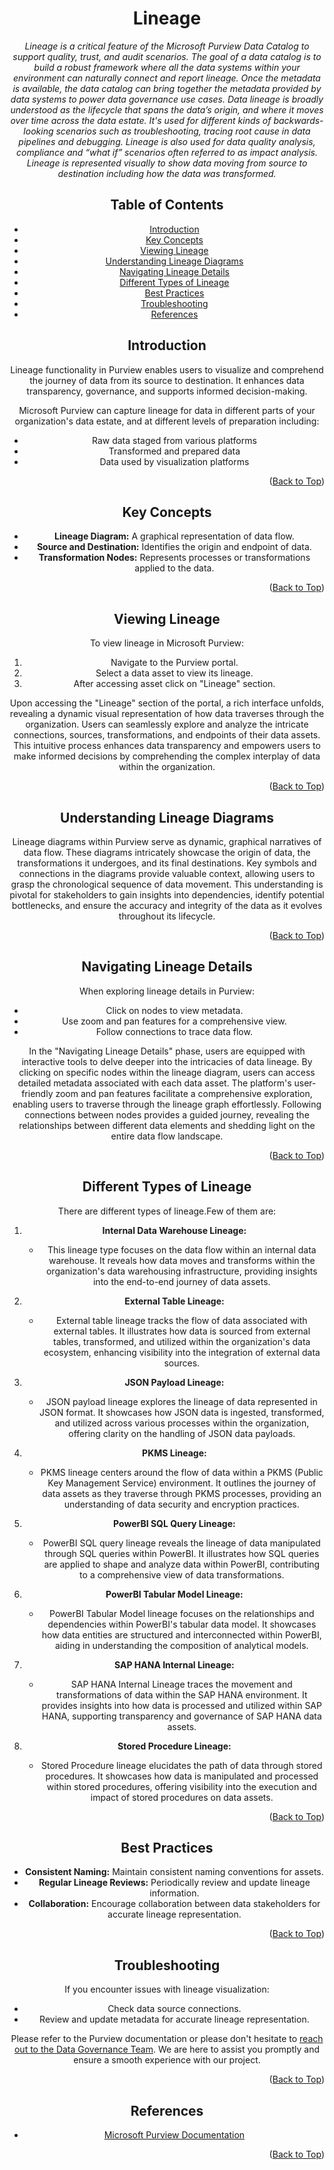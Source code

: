 <!-- Improved compatibility of Back to Top link -->
<a name="Lineage-top"></a>

<!-- Concept TITLE AND OVERVIEW -->

<center>

# Lineage

*Lineage is a critical feature of the Microsoft Purview Data Catalog to support quality, trust, and audit scenarios. The goal of a data catalog is to build a robust framework where all the data systems within your environment can naturally connect and report lineage. Once the metadata is available, the data catalog can bring together the metadata provided by data systems to power data governance use cases. Data lineage is broadly understood as the lifecycle that spans the data’s origin, and where it moves over time across the data estate. It's used for different kinds of backwards-looking scenarios such as troubleshooting, tracing root cause in data pipelines and debugging. Lineage is also used for data quality analysis, compliance and “what if” scenarios often referred to as impact analysis. Lineage is represented visually to show data moving from source to destination including how the data was transformed.*


## Table of Contents

- [Introduction](#introduction)
- [Key Concepts](#key-concepts)
- [Viewing Lineage](#viewing-lineage)
- [Understanding Lineage Diagrams](#understanding-lineage-diagrams)
- [Navigating Lineage Details](#navigating-lineage-details)
- [Different Types of Lineage](#different-types-of-lineage)
- [Best Practices](#best-practices)
- [Troubleshooting](#troubleshooting)
- [References](#references)

## Introduction

Lineage functionality in Purview enables users to visualize and comprehend the journey of data from its source to destination. It enhances data transparency, governance, and supports informed decision-making.

Microsoft Purview can capture lineage for data in different parts of your organization's data estate, and at different levels of preparation including:

- Raw data staged from various platforms
- Transformed and prepared data
- Data used by visualization platforms

<p align="right">(<a href="#Lineage-top">Back to Top</a>)</p>

## Key Concepts

- **Lineage Diagram:** A graphical representation of data flow.
- **Source and Destination:** Identifies the origin and endpoint of data.
- **Transformation Nodes:** Represents processes or transformations applied to the data.

<p align="right">(<a href="#Lineage-top">Back to Top</a>)</p>

## Viewing Lineage

To view lineage in Microsoft Purview:

1. Navigate to the Purview portal.
2. Select a data asset to view its lineage.
3. After accessing asset click on "Lineage" section.

Upon accessing the "Lineage" section of the portal, a rich interface unfolds, revealing a dynamic visual representation of how data traverses through the organization. Users can seamlessly explore and analyze the intricate connections, sources, transformations, and endpoints of their data assets. This intuitive process enhances data transparency and empowers users to make informed decisions by comprehending the complex interplay of data within the organization.

<p align="right">(<a href="#Lineage-top">Back to Top</a>)</p>

## Understanding Lineage Diagrams

Lineage diagrams within Purview serve as dynamic, graphical narratives of data flow. These diagrams intricately showcase the origin of data, the transformations it undergoes, and its final destinations. Key symbols and connections in the diagrams provide valuable context, allowing users to grasp the chronological sequence of data movement. This understanding is pivotal for stakeholders to gain insights into dependencies, identify potential bottlenecks, and ensure the accuracy and integrity of the data as it evolves throughout its lifecycle.

<p align="right">(<a href="#Lineage-top">Back to Top</a>)</p>

## Navigating Lineage Details

When exploring lineage details in Purview:

- Click on nodes to view metadata.
- Use zoom and pan features for a comprehensive view.
- Follow connections to trace data flow.

In the "Navigating Lineage Details" phase, users are equipped with interactive tools to delve deeper into the intricacies of data lineage. By clicking on specific nodes within the lineage diagram, users can access detailed metadata associated with each data asset. The platform's user-friendly zoom and pan features facilitate a comprehensive exploration, enabling users to traverse through the lineage graph effortlessly. Following connections between nodes provides a guided journey, revealing the relationships between different data elements and shedding light on the entire data flow landscape.

<p align="right">(<a href="#Lineage-top">Back to Top</a>)</p>

## Different Types of Lineage

There are different types of lineage.Few of them are:
1. **Internal Data Warehouse Lineage:**
   - This lineage type focuses on the data flow within an internal data warehouse. It reveals how data moves and transforms within the organization's data warehousing infrastructure, providing insights into the end-to-end journey of data assets.

2. **External Table Lineage:**
   - External table lineage tracks the flow of data associated with external tables. It illustrates how data is sourced from external tables, transformed, and utilized within the organization's data ecosystem, enhancing visibility into the integration of external data sources.

3. **JSON Payload Lineage:**
   - JSON payload lineage explores the lineage of data represented in JSON format. It showcases how JSON data is ingested, transformed, and utilized across various processes within the organization, offering clarity on the handling of JSON data payloads.

4. **PKMS Lineage:**
   - PKMS lineage centers around the flow of data within a PKMS (Public Key Management Service) environment. It outlines the journey of data assets as they traverse through PKMS processes, providing an understanding of data security and encryption practices.

5. **PowerBI SQL Query Lineage:**
   - PowerBI SQL query lineage reveals the lineage of data manipulated through SQL queries within PowerBI. It illustrates how SQL queries are applied to shape and analyze data within PowerBI, contributing to a comprehensive view of data transformations.

6. **PowerBI Tabular Model Lineage:**
   - PowerBI Tabular Model lineage focuses on the relationships and dependencies within PowerBI's tabular data model. It showcases how data entities are structured and interconnected within PowerBI, aiding in understanding the composition of analytical models.

7. **SAP HANA Internal Lineage:**
   - SAP HANA Internal Lineage traces the movement and transformations of data within the SAP HANA environment. It provides insights into how data is processed and utilized within SAP HANA, supporting transparency and governance of SAP HANA data assets.

8. **Stored Procedure Lineage:**
   - Stored Procedure lineage elucidates the path of data through stored procedures. It showcases how data is manipulated and processed within stored procedures, offering visibility into the execution and impact of stored procedures on data assets.

<p align="right">(<a href="#Lineage-top">Back to Top</a>)</p>

## Best Practices

- **Consistent Naming:** Maintain consistent naming conventions for assets.
- **Regular Lineage Reviews:** Periodically review and update lineage information.
- **Collaboration:** Encourage collaboration between data stakeholders for accurate lineage representation.

<p align="right">(<a href="#Lineage-top">Back to Top</a>)</p>

## Troubleshooting

If you encounter issues with lineage visualization:

- Check data source connections.
- Review and update metadata for accurate lineage representation.

Please refer to the Purview documentation or please don't hesitate to [reach out to the Data Governance Team](mailto:data_governance_team@hanes.com). We are here to assist you promptly and ensure a smooth experience with our project.

<p align="right">(<a href="#Lineage-top">Back to Top</a>)</p>

## References

- [Microsoft Purview Documentation](https://docs.microsoft.com/en-us/azure/purview/)

<p align="right">(<a href="#Lineage-top">Back to Top</a>)</p>